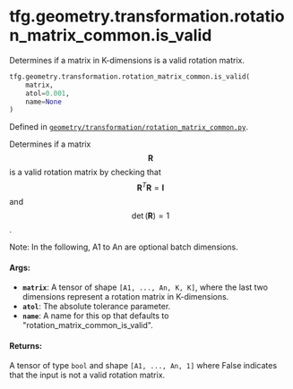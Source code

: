 <div itemscope itemtype="http://developers.google.com/ReferenceObject">
<meta itemprop="name" content="tfg.geometry.transformation.rotation_matrix_common.is_valid" />
<meta itemprop="path" content="Stable" />
</div>

# tfg.geometry.transformation.rotation_matrix_common.is_valid

Determines if a matrix in K-dimensions is a valid rotation matrix.

``` python
tfg.geometry.transformation.rotation_matrix_common.is_valid(
    matrix,
    atol=0.001,
    name=None
)
```



Defined in [`geometry/transformation/rotation_matrix_common.py`](https://github.com/tensorflow/graphics/blob/master/tensorflow_graphics/geometry/transformation/rotation_matrix_common.py).

<!-- Placeholder for "Used in" -->

Determines if a matrix $$\mathbf{R}$$ is a valid rotation matrix by checking
that $$\mathbf{R}^T\mathbf{R} = \mathbf{I}$$ and $$\det(\mathbf{R}) = 1$$.

Note: In the following, A1 to An are optional batch dimensions.

#### Args:

* <b>`matrix`</b>: A tensor of shape `[A1, ..., An, K, K]`, where the last two
  dimensions represent a rotation matrix in K-dimensions.
* <b>`atol`</b>: The absolute tolerance parameter.
* <b>`name`</b>: A name for this op that defaults to "rotation_matrix_common_is_valid".


#### Returns:

A tensor of type `bool` and shape `[A1, ..., An, 1]` where False indicates
that the input is not a valid rotation matrix.
